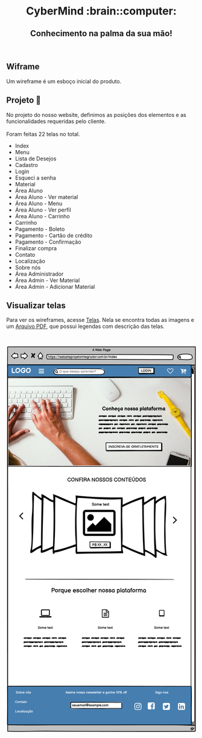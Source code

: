 <h1 text align="center">CyberMind :brain::computer:</h1> 
<h2 text align="center">Conhecimento na palma da sua mão!</h2>


<br>

##  Wiframe 

Um wireframe é um esboço inicial do produto. 

## Projeto :pencil:


No projeto do nosso website, definimos as posições dos elementos e as funcionalidades requeridas pelo cliente.<br> <br> Foram feitas 22 telas no total.
<br>
* Index
* Menu
* Lista de Desejos
* Cadastro 
* Login
* Esqueci a senha
* Material
* Área Aluno
* Área Aluno - Ver material
* Área Aluno - Menu
* Área Aluno - Ver perfil
* Área Aluno - Carrinho
* Carrinho
* Pagamento - Boleto
* Pagamento - Cartão de crédito
* Pagamento - Confirmação
* Finalizar compra
* Contato
* Localização
* Sobre nós
* Área Administrador
* Área Admin - Ver Material
* Área Admin - Adicionar Material

## Visualizar telas 
Para ver os wireframes, acesse [Telas](https://github.com/arapujo/pi_primeiro_semestre/tree/master/SPRINT%200/Telas). Nela se encontra todas as imagens e um [Arquivo PDF](https://github.com/arapujo/pi_primeiro_semestre/blob/master/SPRINT%200/Telas/wireframes-projeto-integrador-descricao.pdf/), que possui legendas com descrição das telas.

<br>

<p align="center">
<img  src="Telas/(1) Index.png">
</p>



